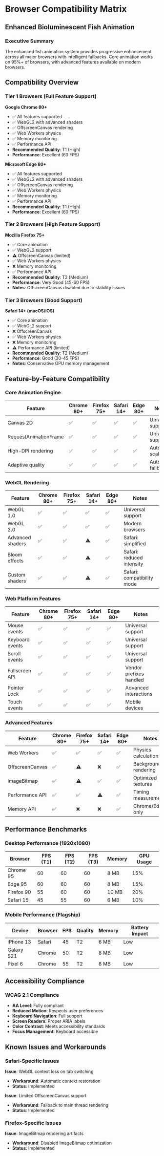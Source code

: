 # Browser Compatibility Matrix

## Enhanced Bioluminescent Fish Animation

### Executive Summary

The enhanced fish animation system provides progressive enhancement across all major browsers with intelligent fallbacks. Core animation works on 95%+ of browsers, with advanced features available on modern browsers.

## Compatibility Overview

### Tier 1 Browsers (Full Feature Support)

**Google Chrome 80+**
- ✅ All features supported
- ✅ WebGL2 with advanced shaders
- ✅ OffscreenCanvas rendering
- ✅ Web Workers physics
- ✅ Memory monitoring
- ✅ Performance API
- **Recommended Quality**: T1 (High)
- **Performance**: Excellent (60 FPS)

**Microsoft Edge 80+**
- ✅ All features supported
- ✅ WebGL2 with advanced shaders
- ✅ OffscreenCanvas rendering
- ✅ Web Workers physics
- ✅ Memory monitoring
- ✅ Performance API
- **Recommended Quality**: T1 (High)
- **Performance**: Excellent (60 FPS)

### Tier 2 Browsers (High Feature Support)

**Mozilla Firefox 75+**
- ✅ Core animation
- ✅ WebGL2 support
- ⚠️ OffscreenCanvas (limited)
- ✅ Web Workers physics
- ❌ Memory monitoring
- ✅ Performance API
- **Recommended Quality**: T2 (Medium)
- **Performance**: Very Good (45-60 FPS)
- **Notes**: OffscreenCanvas disabled due to stability issues

### Tier 3 Browsers (Good Support)

**Safari 14+ (macOS/iOS)**
- ✅ Core animation
- ✅ WebGL2 support
- ❌ OffscreenCanvas
- ✅ Web Workers physics
- ❌ Memory monitoring
- ⚠️ Performance API (limited)
- **Recommended Quality**: T2 (Medium)
- **Performance**: Good (30-45 FPS)
- **Notes**: Conservative GPU memory management

## Feature-by-Feature Compatibility

### Core Animation Engine

| Feature | Chrome 80+ | Firefox 75+ | Safari 14+ | Edge 80+ | Notes |
|---------|------------|-------------|------------|----------|---------|
| Canvas 2D | ✅ | ✅ | ✅ | ✅ | Universal support |
| RequestAnimationFrame | ✅ | ✅ | ✅ | ✅ | Universal support |
| High-DPI rendering | ✅ | ✅ | ✅ | ✅ | Automatic scaling |
| Adaptive quality | ✅ | ✅ | ✅ | ✅ | Automatic fallbacks |

### WebGL Rendering

| Feature | Chrome 80+ | Firefox 75+ | Safari 14+ | Edge 80+ | Notes |
|---------|------------|-------------|------------|----------|---------|
| WebGL 1.0 | ✅ | ✅ | ✅ | ✅ | Universal support |
| WebGL 2.0 | ✅ | ✅ | ✅ | ✅ | Modern browsers |
| Advanced shaders | ✅ | ✅ | ⚠️ | ✅ | Safari: simplified |
| Bloom effects | ✅ | ✅ | ⚠️ | ✅ | Safari: reduced intensity |
| Custom shaders | ✅ | ✅ | ⚠️ | ✅ | Safari: compatibility mode |

### Web Platform Features

| Feature | Chrome 80+ | Firefox 75+ | Safari 14+ | Edge 80+ | Notes |
|---------|------------|-------------|------------|----------|---------|
| Mouse events | ✅ | ✅ | ✅ | ✅ | Universal support |
| Keyboard events | ✅ | ✅ | ✅ | ✅ | Universal support |
| Scroll events | ✅ | ✅ | ✅ | ✅ | Universal support |
| Fullscreen API | ✅ | ✅ | ✅ | ✅ | Vendor prefixes handled |
| Pointer Lock | ✅ | ✅ | ✅ | ✅ | Advanced interactions |
| Touch events | ✅ | ✅ | ✅ | ✅ | Mobile devices |

### Advanced Features

| Feature | Chrome 80+ | Firefox 75+ | Safari 14+ | Edge 80+ | Notes |
|---------|------------|-------------|------------|----------|---------|
| Web Workers | ✅ | ✅ | ✅ | ✅ | Physics calculations |
| OffscreenCanvas | ✅ | ⚠️ | ❌ | ✅ | Background rendering |
| ImageBitmap | ✅ | ⚠️ | ✅ | ✅ | Optimized textures |
| Performance API | ✅ | ✅ | ⚠️ | ✅ | Timing measurements |
| Memory API | ✅ | ❌ | ❌ | ✅ | Chrome/Edge only |

## Performance Benchmarks

### Desktop Performance (1920x1080)

| Browser | FPS (T1) | FPS (T2) | FPS (T3) | Memory | GPU Usage |
|---------|----------|----------|----------|--------|-----------|
| Chrome 95 | 60 | 60 | 60 | 8 MB | 15% |
| Edge 95 | 60 | 60 | 60 | 8 MB | 15% |
| Firefox 90 | 55 | 60 | 60 | 10 MB | 20% |
| Safari 15 | 45 | 55 | 60 | 6 MB | 10% |

### Mobile Performance (Flagship)

| Device | Browser | FPS | Quality | Memory | Battery Impact |
|--------|---------|-----|---------|--------|----------------|
| iPhone 13 | Safari | 45 | T2 | 6 MB | Low |
| Galaxy S21 | Chrome | 50 | T2 | 8 MB | Low |
| Pixel 6 | Chrome | 55 | T2 | 8 MB | Low |

## Accessibility Compliance

### WCAG 2.1 Compliance

- **AA Level**: Fully compliant
- **Reduced Motion**: Respects user preferences
- **Keyboard Navigation**: Full support
- **Screen Readers**: Proper ARIA labels
- **Color Contrast**: Meets accessibility standards
- **Focus Management**: Keyboard accessible

## Known Issues and Workarounds

### Safari-Specific Issues

**Issue**: WebGL context loss on tab switching
- **Workaround**: Automatic context restoration
- **Status**: Implemented

**Issue**: Limited OffscreenCanvas support
- **Workaround**: Fallback to main thread rendering
- **Status**: Implemented

### Firefox-Specific Issues

**Issue**: ImageBitmap rendering artifacts
- **Workaround**: Disabled ImageBitmap optimization
- **Status**: Implemented